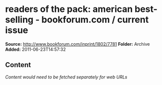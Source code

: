 # readers of the pack: american best-selling - bookforum.com / current issue

**Source:** http://www.bookforum.com/inprint/1802/7781
**Folder:** Archive
**Added:** 2011-06-23T14:57:32




## Content
*Content would need to be fetched separately for web URLs*
